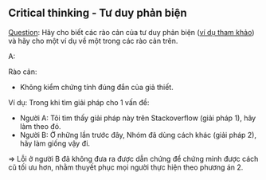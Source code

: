 ## Critical thinking - Tư duy phản biện

[Question](https://classroom.google.com/u/1/c/MjU1MDMxNDMzMDk5/m/MzAxNDA2Nzc1NDE4/details): Hãy cho biết các rào cản của tư duy phản biện ([ví dụ tham khảo](https://www.youtube.com/watch?v=KAaV37un26Q)) và hãy cho một ví dụ về một trong các rào cản trên.

A:

Rào cản: 
- Không kiểm chứng tính đúng đắn của giả thiết.

Ví dụ:
Trong khi tìm giải pháp cho 1 vấn đề:
- Người A: Tôi tìm thấy giải pháp này trên Stackoverflow (giải pháp 1), hãy làm theo đó.
- Người B: Ở những lần trước đây, Nhóm đã dùng cách khác (giải pháp 2), hãy làm giống vậy đi.

=> Lỗi ở người B đã không đưa ra được dẫn chứng để chứng minh được cách cũ tối ưu hơn, nhằm thuyết phục mọi người thực hiện theo phương án 2.

